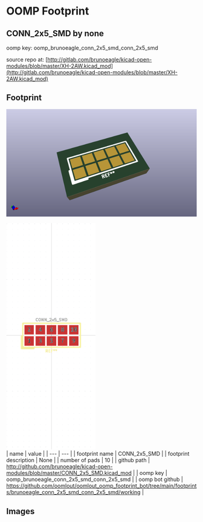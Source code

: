 # OOMP Footprint  
## CONN_2x5_SMD  by none  
  
oomp key: oomp_brunoeagle_conn_2x5_smd_conn_2x5_smd  
  
source repo at: [http://gitlab.com/brunoeagle/kicad-open-modules/blob/master/XH-2AW.kicad_mod](http://gitlab.com/brunoeagle/kicad-open-modules/blob/master/XH-2AW.kicad_mod)  
## Footprint  
  
[![working_kicad_pcb_3d.png](working_kicad_pcb_3d_600.png)](working_kicad_pcb_3d.png)  
  
[![working.png](working_600.png)](working.png)  
| name | value | 
| --- | --- | 
| footprint name | CONN_2x5_SMD | 
| footprint description | None | 
| number of pads | 10 | 
| github path | http://github.com/brunoeagle/kicad-open-modules/blob/master/CONN_2x5_SMD.kicad_mod | 
| oomp key | oomp_brunoeagle_conn_2x5_smd_conn_2x5_smd | 
| oomp bot github | https://github.com/oomlout/oomlout_oomp_footprint_bot/tree/main/footprints/brunoeagle_conn_2x5_smd_conn_2x5_smd/working | 
## Images  
